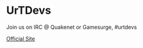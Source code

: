 UrTDevs
=======

Join us on IRC @ Quakenet or Gamesurge, #urtdevs

[Official Site](http://urtdevs.urban-terror.info)

